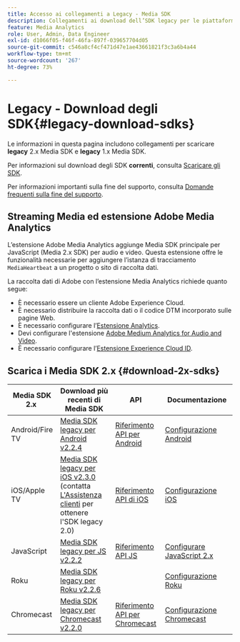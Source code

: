 ```yaml
---
title: Accesso ai collegamenti a Legacy - Media SDK
description: Collegamenti ai download dell’SDK legacy per le piattaforme disponibili, inclusi Android, iOS, JavaScript, Chromecast e Roku.
feature: Media Analytics
role: User, Admin, Data Engineer
exl-id: d1066f05-f46f-46fa-897f-039657704d05
source-git-commit: c546a8cf4cf471d47e1ae43661821f3c3a6b4a44
workflow-type: tm+mt
source-wordcount: '267'
ht-degree: 73%

---
```


# Legacy - Download degli SDK{#legacy-download-sdks}

Le informazioni in questa pagina includono collegamenti per scaricare **legacy** 2.x Media SDK e **legacy** 1.x Media SDK.

Per informazioni sul download degli SDK **correnti**, consulta [Scaricare gli SDK](/help/getting-started/download-sdks.md).

Per informazioni importanti sulla fine del supporto, consulta [Domande frequenti sulla fine del supporto](/help/additional-resources/end-of-support-faqs.md).

## Streaming Media ed estensione Adobe Media Analytics

L’estensione Adobe Media Analytics aggiunge Media SDK principale per JavaScript (Media 2.x SDK) per audio e video. Questa estensione offre le funzionalità necessarie per aggiungere l’istanza di tracciamento `MediaHeartbeat` a un progetto o sito di raccolta dati.

La raccolta dati di Adobe con l’estensione Media Analytics richiede quanto segue:
* È necessario essere un cliente Adobe Experience Cloud.
* È necessario distribuire la raccolta dati o il codice DTM incorporato sulle pagine Web.
* È necessario configurare l’[Estensione Analytics](https://experienceleague.adobe.com/docs/experience-platform/tags/extensions/adobe/analytics/overview.html?lang=it).
* Devi configurare l&#39;estensione [Adobe Medium Analytics for Audio and Video](https://experienceleague.adobe.com/docs/experience-platform/tags/extensions/client/media-analytics/overview.html?lang=it).
* È necessario configurare l’[Estensione Experience Cloud ID](https://experienceleague.adobe.com/docs/experience-platform/tags/extensions/adobe/id-service/overview.html?lang=it).

## Scarica i Media SDK 2.x {#download-2x-sdks}

| Media SDK 2.x  | Download più recenti di Media SDK |  API   |  Documentazione  |
| --- | --- | --- | --- |
| Android/Fire TV | [Media SDK legacy per Android v2.2.4](https://github.com/Adobe-Marketing-Cloud/media-sdks/releases/tag/android-v2.2.4) | [Riferimento API per Android](https://adobe-marketing-cloud.github.io/media-sdks/reference/android/) | [Configurazione Android](/help/legacy/media-sdk/setup/set-up-android.md) |
| iOS/Apple TV | [Media SDK legacy per iOS v2.3.0](https://github.com/Adobe-Marketing-Cloud/media-sdks/releases/tag/ios-v2.3.0) (contatta [L&#39;Assistenza clienti](https://helpx.adobe.com/it/marketing-cloud/contact-support.html) per ottenere l&#39;SDK legacy 2.0) | [Riferimento API di iOS](https://adobe-marketing-cloud.github.io/media-sdks/reference/ios/) | [Configurazione iOS](/help/legacy/media-sdk/setup/set-up-ios.md) |
| JavaScript | [Media SDK legacy per JS v2.2.2](https://github.com/Adobe-Marketing-Cloud/media-sdks/releases/tag/js-v2.2.2) | [Riferimento API JS](https://adobe-marketing-cloud.github.io/media-sdks/reference/javascript/) | [Configurare JavaScript 2.x](/help/legacy/media-sdk/setup/setup-javascript/set-up-js-2.md) |
| Roku | [Media SDK legacy per Roku v2.2.6](https://github.com/Adobe-Marketing-Cloud/media-sdks/releases/tag/roku-v2.2.6) | | [Configurazione Roku](/help/implementation/media-sdk/setup/set-up-roku.md) |
| Chromecast | [Media SDK legacy per Chromecast v2.2.0](https://github.com/Adobe-Marketing-Cloud/media-sdks/releases/tag/chromecast-v2.2.0) | [Riferimento API per Chromecast](https://adobe-marketing-cloud.github.io/media-sdks/reference/chromecast/) | [Configurazione Chromecast](/help/implementation/media-sdk/setup/set-up-chromecast.md) |
